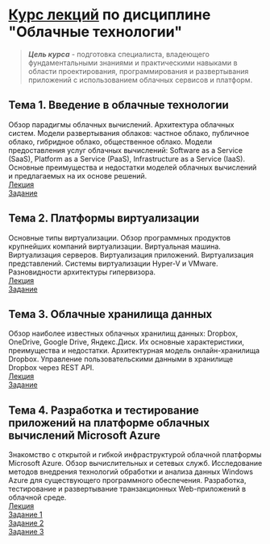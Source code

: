 # [Курс лекций](https://makshladki.github.io/CT/dist/index.html "Курс лекций") по дисциплине "Облачные технологии"


>***Цель курса*** - подготовка специалиста, владеющего фундаментальными знаниями и практическими навыками в области проектирования, программирования и развертывания приложений с использованием облачных сервисов и платформ. 

## Тема 1. Введение в облачные технологии
Обзор парадигмы облачных вычислений. Архитектура облачных систем. Модели развертывания облаков: частное облако, публичное облако, гибридное облако, общественное облако. Модели предоставления услуг облачных вычислений: Software as a Service (SaaS), Platform as a Service (PaaS), Infrastructure as a Service (IaaS). Основные преимущества и недостатки моделей облачных вычислений и предлагаемых на их основе решений.  
[Лекция](https://makshladki.github.io/CT/dist/lecture/Introduction/index.html "Лекция")  
[Задание](https://makshladki.github.io/CT/dist/task/Introduction/Introduction.pdf "Задание")  


## Тема 2. Платформы виртуализации
Основные типы виртуализации. Обзор программных продуктов крупнейших компаний виртуализации. Виртуальная машина. Виртуализация серверов. Виртуализация приложений. Виртуализация представлений. Системы виртуализации Hyper-V и VMware. Разновидности архитектуры гипервизора.  
[Лекция](https://makshladki.github.io/CT/dist/lecture/Virtualization/index.html "Лекция")  
[Задание](https://makshladki.github.io/CT/dist/task/Virtualization/Virtualization.pdf "Задание")  


## Тема 3. Облачные хранилища данных
Обзор наиболее известных облачных хранилищ данных: Dropbox, OneDrive, Google Drive, Яндекс.Диск. Их основные характеристики, преимущества и недостатки.  Архитектурная модель онлайн-хранилища Dropbox. Управление пользовательскими данными в хранилище Dropbox через REST API.  
[Лекция](https://makshladki.github.io/CT/dist/lecture/Dropbox/index.html "Лекция")  
[Задание](https://makshladki.github.io/CT/dist/task/Dropbox/Dropbox.pdf "Задание")  


## Тема 4. Разработка и тестирование приложений на платформе облачных вычислений Microsoft Azure
Знакомство с открытой и гибкой инфраструктурой облачной платформы Microsoft Azure. Обзор вычислительных и сетевых служб. Исследование методов внедрения технологий обработки и анализа данных Windows Azure для существующего программного обеспечения. Разработка, тестирование и развертывание транзакционных Web-приложений в облачной среде.  
[Лекция](https://makshladki.github.io/CT/dist/lecture/Azure/index.html "Лекция")    
[Задание 1](https://makshladki.github.io/CT/dist/task/MSMQ/MSMQ.pdf "Задание 1")  
[Задание 2](https://makshladki.github.io/CT/dist/task/NServiceBus/NServiceBus.pdf "Задание 2")  
[Задание 3](https://makshladki.github.io/CT/dist/task/Insights/Insights.pdf "Задание 3") 

